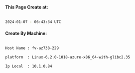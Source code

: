 
   
#### This Page Create at:

```bash

2024-01-07 - 06:43:34 UTC

```

#### Create By Machine:

```bash

Host Name : fv-az738-229

platform  : Linux-6.2.0-1018-azure-x86_64-with-glibc2.35

Ip Local  : 10.1.0.84

```

